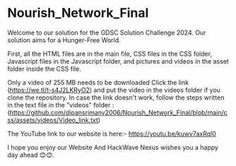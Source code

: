 # Nourish_Network_Final
Welcome to our solution for the GDSC Solution Challenge 2024.
Our solution aims for a Hunger-Free World.


First, all the HTML files are in the main file, CSS files in the CSS folder, Javascript files in the Javascript folder, and pictures and videos in the asset folder inside the CSS file.

Only a video of 255 MB needs to be downloaded
Click the link (https://we.tl/t-s4J2LKRyO2) and put the video in the videos folder if you clone the repository.
In case the link doesn't work, follow the steps written in the text file in the "videos" folder :(https://github.com/dipansrimany2006/Nourish_Network_Final/blob/main/css/assets/videos/Video_link.txt)

The YouTube link to our website is here:- https://youtu.be/kuwv7axRql0

I hope you enjoy our Website
And HackWave Nexus wishes you a happy day ahead 😊😊.
